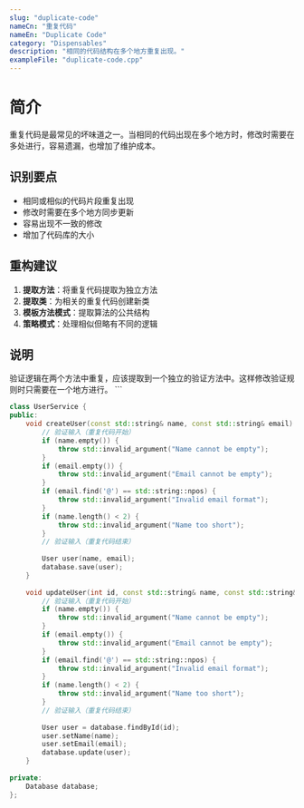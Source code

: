 ```yaml
---
slug: "duplicate-code"
nameCn: "重复代码"
nameEn: "Duplicate Code"
category: "Dispensables"
description: "相同的代码结构在多个地方重复出现。"
exampleFile: "duplicate-code.cpp"
---
```


# 简介

重复代码是最常见的坏味道之一。当相同的代码出现在多个地方时，修改时需要在多处进行，容易遗漏，也增加了维护成本。

## 识别要点

- 相同或相似的代码片段重复出现
- 修改时需要在多个地方同步更新
- 容易出现不一致的修改
- 增加了代码库的大小

## 重构建议

1. **提取方法**：将重复代码提取为独立方法
2. **提取类**：为相关的重复代码创建新类
3. **模板方法模式**：提取算法的公共结构
4. **策略模式**：处理相似但略有不同的逻辑

## 说明

验证逻辑在两个方法中重复，应该提取到一个独立的验证方法中。这样修改验证规则时只需要在一个地方进行。
\`\`\`

```cpp file="data/examples/duplicate-code.cpp"
class UserService {
public:
    void createUser(const std::string& name, const std::string& email) {
        // 验证输入（重复代码开始）
        if (name.empty()) {
            throw std::invalid_argument("Name cannot be empty");
        }
        if (email.empty()) {
            throw std::invalid_argument("Email cannot be empty");
        }
        if (email.find('@') == std::string::npos) {
            throw std::invalid_argument("Invalid email format");
        }
        if (name.length() < 2) {
            throw std::invalid_argument("Name too short");
        }
        // 验证输入（重复代码结束）
        
        User user(name, email);
        database.save(user);
    }
    
    void updateUser(int id, const std::string& name, const std::string& email) {
        // 验证输入（重复代码开始）
        if (name.empty()) {
            throw std::invalid_argument("Name cannot be empty");
        }
        if (email.empty()) {
            throw std::invalid_argument("Email cannot be empty");
        }
        if (email.find('@') == std::string::npos) {
            throw std::invalid_argument("Invalid email format");
        }
        if (name.length() < 2) {
            throw std::invalid_argument("Name too short");
        }
        // 验证输入（重复代码结束）
        
        User user = database.findById(id);
        user.setName(name);
        user.setEmail(email);
        database.update(user);
    }
    
private:
    Database database;
};
